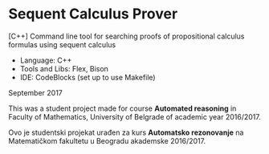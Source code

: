 ﻿# Sequent Calculus Prover

[C++] Command line tool for searching proofs of propositional calculus formulas using sequent calculus

* Language: C++
* Tools and Libs: Flex, Bison
* IDE: CodeBlocks (set up to use Makefile)

September 2017

This was a student project made for course <b>Automated reasoning</b> in Faculty of Mathematics, University of Belgrade of academic year 2016/2017.

Ovo je studentski projekat urađen za kurs <b>Automatsko rezonovanje</b> na Matematičkom fakultetu u Beogradu akademske 2016/2017.